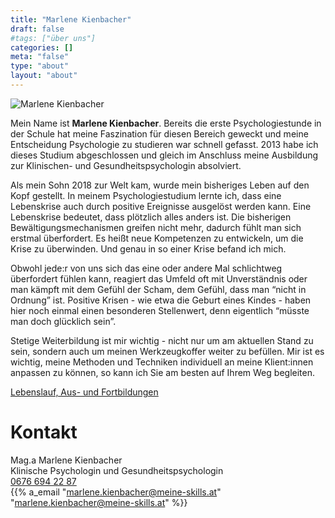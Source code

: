 ```yaml
---
title: "Marlene Kienbacher"
draft: false
#tags: ["über uns"]
categories: []
meta: "false"
type: "about"
layout: "about"
---
```


![Marlene Kienbacher](/img/MarleneKienbacher.webp "Marlene Kienbacher") 


Mein Name ist **Marlene Kienbacher**. Bereits die erste Psychologiestunde in der Schule hat meine Faszination für diesen Bereich geweckt und meine Entscheidung Psychologie zu studieren war schnell gefasst. 2013 habe ich dieses Studium abgeschlossen und gleich im Anschluss meine Ausbildung zur Klinischen- und Gesundheitspsychologin absolviert.

Als mein Sohn 2018 zur Welt kam, wurde mein bisheriges Leben auf den Kopf gestellt. In meinem Psychologiestudium lernte ich, dass eine Lebenskrise auch durch positive Ereignisse ausgelöst werden kann. Eine Lebenskrise bedeutet, dass plötzlich alles anders ist. Die bisherigen Bewältigungsmechanismen greifen nicht mehr, dadurch fühlt man sich erstmal überfordert. Es heißt neue Kompetenzen zu entwickeln, um die Krise zu überwinden. Und genau in so einer Krise befand ich mich.

Obwohl jede:r von uns sich das eine oder andere Mal schlichtweg überfordert fühlen kann, reagiert das Umfeld oft mit Unverständnis oder man kämpft mit dem Gefühl der Scham, dem Gefühl, dass man “nicht in Ordnung” ist. Positive Krisen - wie etwa die Geburt eines Kindes - haben hier noch einmal einen besonderen Stellenwert, denn eigentlich “müsste man doch glücklich sein”.

Stetige Weiterbildung ist  mir wichtig - nicht nur um am aktuellen Stand zu sein, sondern auch um meinen Werkzeugkoffer weiter zu befüllen. Mir ist es wichtig, meine Methoden und Techniken individuell an meine Klient:innen anpassen zu können, so kann ich Sie am besten auf Ihrem Weg begleiten.


[Lebenslauf, Aus- und Fortbildungen](/marlenekienbacher)

# Kontakt

Mag.a Marlene Kienbacher <br>
Klinische Psychologin und Gesundheitspsychologin<br>
[<i class="fa fa-phone"></i> 0676 694 22 87](tel:+436766942287)
<br>{{% a_email "marlene.kienbacher@meine-skills.at" "marlene.kienbacher@meine-skills.at" %}}
